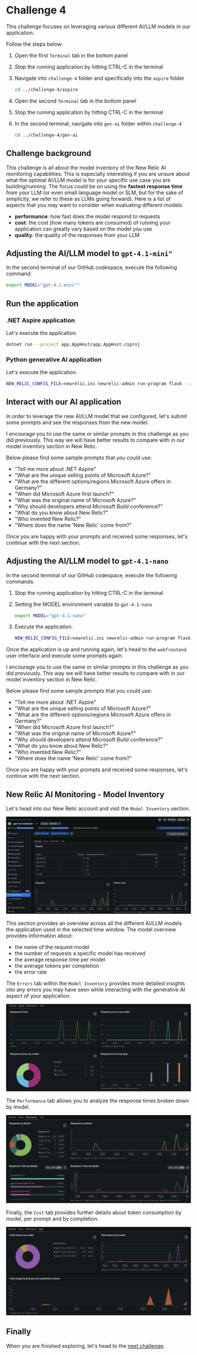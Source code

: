 # Challenge 4

This challenge focuses on leveraging various different AI/LLM models in our application.

Follow the steps below:

1. Open the first `Terminal` tab in the bottom panel

2. Stop the running application by hitting CTRL-C in the terminal

3. Navigate into `challenge-4` folder and specifically into the `aspire` folder

    ```bash
    cd ../challenge-4/aspire
    ```

4. Open the second `Terminal` tab in the bottom panel

5. Stop the running application by hitting CTRL-C in the terminal

6. In the second terminal, navigate into `gen-ai` folder within `challenge-4`

    ```bash
    cd ../challenge-4/gen-ai
    ```

## Challenge background

This challenge is all about the model inventory of the New Relic AI monitoring capabilities. This is especially interesting if you are unsure about what the optimal AI/LLM model is for your specific use case you are building/running. The focus could be on using the **fastest response time** from your LLM (or even small language model or SLM, but for the sake of simplicity, we refer to these as LLMs going forward). Here is a list of aspects that you may want to consider when evaluating different models:

- **performance**: how fast does the model respond to requests
- **cost**: the cost (how many tokens are consumed) of running your application can greatly vary based on the model you use
- **quality**: the quality of the responses from your LLM

## Adjusting the AI/LLM model to `gpt-4.1-mini"`

In the second terminal of our GitHub codespace, execute the following command:

```bash
export MODEL="gpt-4.1-mini""
```

## Run the application

### .NET Aspire application

Let's execute the application.

```bash
dotnet run --project app.AppHost/app.AppHost.csproj
```

### Python generative AI application

Let's execute the application.

```bash
NEW_RELIC_CONFIG_FILE=newrelic.ini newrelic-admin run-program flask --app app.py run --host 0.0.0.0 --port 5004
```

## Interact with our AI application

In order to leverage the new AI/LLM model that we configured, let's submit some prompts and see the responses from the new model.

I encourage you to use the same or similar prompts in this challenge as you did previously. This way we will have better results to compare with in our model inventory section in New Relic.

Below please find some sample prompts that you could use:

- "Tell me more about .NET Aspire"
- "What are the unique selling points of Microsoft Azure?"
- "What are the different options/regions Microsoft Azure offers in Germany?"
- "When did Microsoft Azure first launch?"
- "What was the original name of Microsoft Azure?"
- "Why should developers attend Microsoft Build conference?"
- "What do you know about New Relic?"
- "Who invented New Relic?"
- "Where does the name 'New Relic' come from?"

Once you are happy with your prompts and received some responses, let's continue with the next section.

## Adjusting the AI/LLM model to `gpt-4.1-nano`

In the second terminal of our GitHub codespace, execute the following commands:

1. Stop the running application by hitting CTRL-C in the terminal

2. Setting the MODEL environment variable to `gpt-4.1-nano`

    ```bash
    export MODEL="gpt-4.1-nano"
    ```

3. Execute the application.

    ```bash
    NEW_RELIC_CONFIG_FILE=newrelic.ini newrelic-admin run-program flask --app app.py run --host 0.0.0.0 --port 5004
    ```

Once the application is up and running again, let's head to the `webfrontend` user interface and execute some prompts again.

I encourage you to use the same or similar prompts in this challenge as you did previously. This way we will have better results to compare with in our model inventory section in New Relic.

Below please find some sample prompts that you could use:

- "Tell me more about .NET Aspire"
- "What are the unique selling points of Microsoft Azure?"
- "What are the different options/regions Microsoft Azure offers in Germany?"
- "When did Microsoft Azure first launch?"
- "What was the original name of Microsoft Azure?"
- "Why should developers attend Microsoft Build conference?"
- "What do you know about New Relic?"
- "Who invented New Relic?"
- "Where does the name 'New Relic' come from?"

Once you are happy with your prompts and received some responses, let's continue with the next section.

## New Relic AI Monitoring - Model Inventory

Let's head into our New Relic account and visit the `Model Inventory` section.

![New Relic gen-ai backend AI monitoring inventory](./assets/new-relic-gen-ai-backend-ai-monitoring-inventory.png)

This section provides an overview across all the different AI/LLM models the application used in the selected time window. The model overview provides information about:

- the name of the request model
- the number of requests a specific model has received
- the average response time per model
- the average tokens per completion
- the error rate

The `Errors` tab within the `Model Inventory` provides more detailed insights into any errors you may have seen while interacting with the generative AI aspect of your application.

![New Relic gen-ai backend AI monitoring inventory errors](./assets/new-relic-gen-ai-backend-ai-monitoring-inventory-errors.png)

The `Performance` tab allows you to analyze the response times broken down by model.

![New Relic gen-ai backend AI monitoring inventory performance](./assets/new-relic-gen-ai-backend-ai-monitoring-inventory-perf.png)

Finally, the `Cost` tab provides further details about token consumption by model, per prompt and by completion.

![New Relic gen-ai backend AI monitoring inventory cost](./assets/new-relic-gen-ai-backend-ai-monitoring-inventory-cost.png)

## Finally

When you are finished exploring, let's head to the [next challenge](../challenge-5/README.md).
